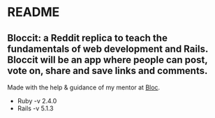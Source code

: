 # README

## Bloccit: a Reddit replica to teach the fundamentals of web development and Rails. Bloccit will be an app where people can post, vote on, share and save links and comments.

Made with the help & guidance of my mentor at [Bloc](http://bloc.io).

* Ruby -v 2.4.0
* Rails -v 5.1.3
